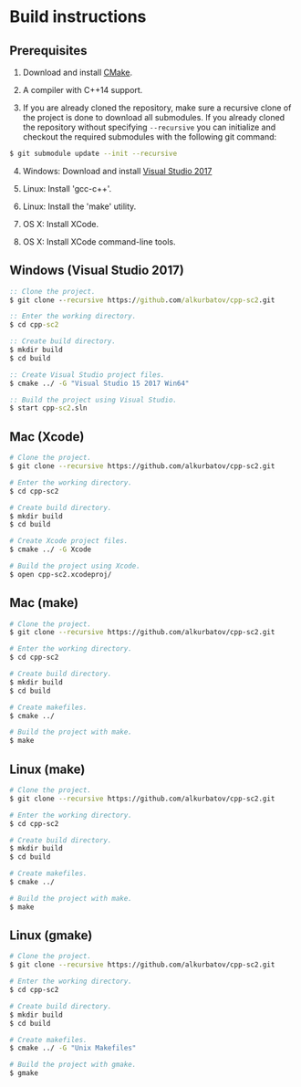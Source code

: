 # Build instructions

## Prerequisites
1. Download and install [CMake](https://cmake.org/download/).

2. A compiler with C++14 support.

3. If you are already cloned the repository, make sure a recursive clone of the project is done to download all submodules.
If you already cloned the repository without specifying `--recursive` you can initialize and checkout
the required submodules with the following git command:
```bash
$ git submodule update --init --recursive
```

4. Windows: Download and install [Visual Studio 2017](https://www.visualstudio.com/downloads/)

5. Linux: Install 'gcc-c++'.

6. Linux: Install the 'make' utility.

7. OS X: Install XCode.

8. OS X: Install XCode command-line tools.

## Windows (Visual Studio 2017)
```bat
:: Clone the project.
$ git clone --recursive https://github.com/alkurbatov/cpp-sc2.git

:: Enter the working directory.
$ cd cpp-sc2

:: Create build directory.
$ mkdir build
$ cd build

:: Create Visual Studio project files.
$ cmake ../ -G "Visual Studio 15 2017 Win64"

:: Build the project using Visual Studio.
$ start cpp-sc2.sln
```

## Mac (Xcode)
```bash
# Clone the project.
$ git clone --recursive https://github.com/alkurbatov/cpp-sc2.git

# Enter the working directory.
$ cd cpp-sc2

# Create build directory.
$ mkdir build
$ cd build

# Create Xcode project files.
$ cmake ../ -G Xcode

# Build the project using Xcode.
$ open cpp-sc2.xcodeproj/
```

## Mac (make)
```bash
# Clone the project.
$ git clone --recursive https://github.com/alkurbatov/cpp-sc2.git

# Enter the working directory.
$ cd cpp-sc2

# Create build directory.
$ mkdir build
$ cd build

# Create makefiles.
$ cmake ../

# Build the project with make.
$ make
```

## Linux (make)
```bash
# Clone the project.
$ git clone --recursive https://github.com/alkurbatov/cpp-sc2.git

# Enter the working directory.
$ cd cpp-sc2

# Create build directory.
$ mkdir build
$ cd build

# Create makefiles.
$ cmake ../

# Build the project with make.
$ make
```

## Linux (gmake)
```bash
# Clone the project.
$ git clone --recursive https://github.com/alkurbatov/cpp-sc2.git

# Enter the working directory.
$ cd cpp-sc2

# Create build directory.
$ mkdir build
$ cd build

# Create makefiles.
$ cmake ../ -G "Unix Makefiles"

# Build the project with gmake.
$ gmake
```
